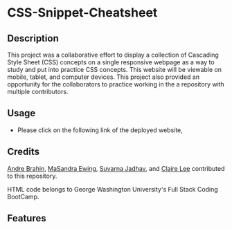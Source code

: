# CSS-Snippet-Cheatsheet

## Description

This project was a collaborative effort to display a collection of Cascading Style Sheet (CSS) concepts on a single responsive webpage as a way to study and put into practice CSS concepts. This website will be viewable on mobile, tablet, and computer devices. This project also provided an opportunity for the collaborators to practice working in the a repository with multiple contributors. 

## Usage

* Please click on the following link of the deployed website, <!--[link to be added]-->

<!--To add a screenshot, create an `assets/images` folder in your repository and upload your screenshot to it. Then, using the relative filepath, add it to your README using the following syntax:
    ![alt text](assets/images/screenshot.png)-->

## Credits

[Andre Brahin](https://github.com/VenBak), [MaSandra Ewing](https://github.com/mewing0328), [Suvarna Jadhav](https://github.com/suvarna28), and [Claire Lee](https://github.com/leeclaire156) contributed to this repository.

HTML code belongs to George Washington University's Full Stack Coding BootCamp.

<!--If you followed tutorials, include links to those here as well.-->

## Features
<!--If your project has a lot of features, list them here.-->
